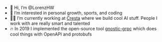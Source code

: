 - 👋 Hi, I’m @LorenzHW
- 👀 I’m interested in personal growth, sports, and coding
- 👨‍💻 I’m currently working at [Cresta](https://www.linkedin.com/company/cresta-inc) where we build cool AI stuff. People I work with are really smart and talented
- 🔥 In 2019 I implemented the open-source tool [gnostic-grpc](https://github.com/google/gnostic-grpc) which does cool things with OpenAPI and protobufs 
